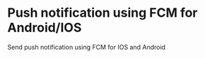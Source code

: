 # Push notification using FCM for Android/IOS

Send push notification using FCM for IOS and Android 

